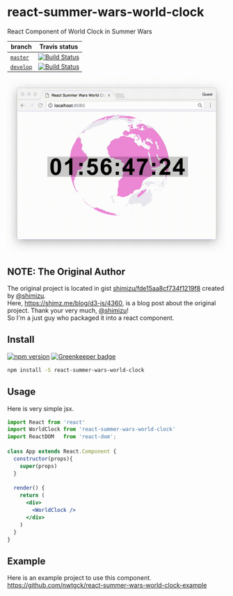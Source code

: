 # react-summer-wars-world-clock
React Component of World Clock in Summer Wars

| branch | Travis status|
| --- | --- |
| [`master`](https://github.com/nwtgck/react-summer-wars-world-clock/tree/master) | [![Build Status](https://travis-ci.com/nwtgck/react-summer-wars-world-clock.svg?token=TuxNpqznwwyy7hyJwBVm&branch=master)](https://travis-ci.com/nwtgck/react-summer-wars-world-clock) |
| [`develop`](https://github.com/nwtgck/react-summer-wars-world-clock/tree/develop) | [![Build Status](https://travis-ci.com/nwtgck/react-summer-wars-world-clock.svg?token=TuxNpqznwwyy7hyJwBVm&branch=develop)](https://travis-ci.com/nwtgck/react-summer-wars-world-clock) |

![demo1](demo_images/demo1.gif)

## NOTE: The Original Author

The original project is located in gist [shimizu/fde15aa8cf734f1219f8](https://gist.github.com/shimizu/fde15aa8cf734f1219f8) created by [@shimizu](https://github.com/shimizu/).  
Here, <https://shimz.me/blog/d3-js/4360>, is a blog post about the original project. Thank your very much, [@shimizu](https://github.com/shimizu/)!  
So I'm a just guy who packaged it into a react component.

## Install

 [![npm version](https://badge.fury.io/js/react-summer-wars-world-clock.svg)](https://badge.fury.io/js/react-summer-wars-world-clock) [![Greenkeeper badge](https://badges.greenkeeper.io/nwtgck/react-summer-wars-world-clock.svg)](https://greenkeeper.io/)

 ```bash
npm install -S react-summer-wars-world-clock
 ```

## Usage

Here is very simple jsx.

```jsx
import React from 'react'
import WorldClock from 'react-summer-wars-world-clock'
import ReactDOM   from 'react-dom';

class App extends React.Component {
  constructor(props){
    super(props)
  }

  render() {
    return (
      <div>
        <WorldClock />
      </div>
    )
  }
}
```

## Example

Here is an example project to use this component.  
<https://github.com/nwtgck/react-summer-wars-world-clock-example>
